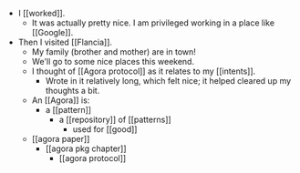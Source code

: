 - I [[worked]].
  - It was actually pretty nice. I am privileged working in a place like [[Google]].
- Then I visited [[Flancia]].
  - My family (brother and mother) are in town!
  - We'll go to some nice places this weekend.
  - I thought of [[Agora protocol]] as it relates to my [[intents]].
    - Wrote in it relatively long, which felt nice; it helped cleared up my thoughts a bit.
  - An [[Agora]] is:
    - a [[pattern]]
      - a [[repository]] of [[patterns]]
        - used for [[good]]
  - [[agora paper]]
    - [[agora pkg chapter]]
      - [[agora protocol]]
